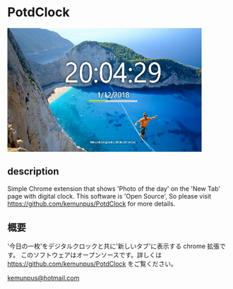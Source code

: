 # PotdClock

![top-page](https://raw.githubusercontent.com/kemunpus/PotdClock/master/store/promo-440x280.png)

## description
Simple Chrome extension that shows 'Photo of the day' on the 'New Tab' page with digital clock. This software is 'Open Source', So please visit https://github.com/kemunpus/PotdClock for more details.

## 概要
'今日の一枚'をデジタルクロックと共に'新しいタブ'に表示する chrome 拡張です。
このソフトウェアはオープンソースです。詳しくは https://github.com/kemunpus/PotdClock をご覧ください。

kemunpus@hotmail.com
